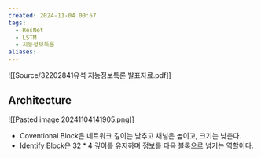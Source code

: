 ```yaml
---
created: 2024-11-04 00:57
tags:
  - ResNet
  - LSTM
  - 지능정보특론
aliases:
---
```

![[Source/32202841유석 지능정보특론 발표자료.pdf]]

## Architecture
![[Pasted image 20241104141905.png]]

- Coventional Block은 네트워크 깊이는 낮추고 채널은 높이고, 크기는 낮춘다.
- Identify Block은 $32*4$ 깊이를 유지하며 정보를 다음 블록으로 넘기는 역할이다. 